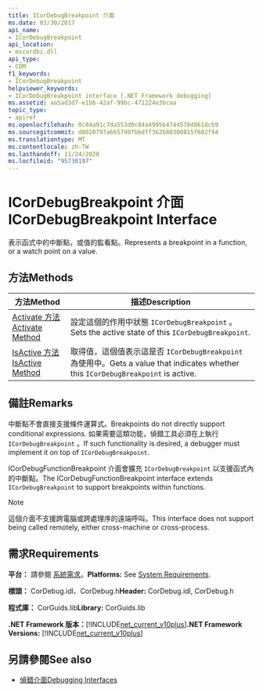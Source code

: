 ```yaml
---
title: ICorDebugBreakpoint 介面
ms.date: 03/30/2017
api_name:
- ICorDebugBreakpoint
api_location:
- mscordbi.dll
api_type:
- COM
f1_keywords:
- ICorDebugBreakpoint
helpviewer_keywords:
- ICorDebugBreakpoint interface [.NET Framework debugging]
ms.assetid: aa5ad3d7-e1bb-42af-99bc-471224e3bcaa
topic_type:
- apiref
ms.openlocfilehash: 0c84a91c7da553d0c84a4995b4744576d861dcb9
ms.sourcegitcommit: d8020797a6657d0fbbdff362b80300815f682f94
ms.translationtype: MT
ms.contentlocale: zh-TW
ms.lasthandoff: 11/24/2020
ms.locfileid: "95730197"
---
```

# <a name="icordebugbreakpoint-interface"></a><span data-ttu-id="98a35-102">ICorDebugBreakpoint 介面</span><span class="sxs-lookup"><span data-stu-id="98a35-102">ICorDebugBreakpoint Interface</span></span>

<span data-ttu-id="98a35-103">表示函式中的中斷點，或值的監看點。</span><span class="sxs-lookup"><span data-stu-id="98a35-103">Represents a breakpoint in a function, or a watch point on a value.</span></span>  
  
## <a name="methods"></a><span data-ttu-id="98a35-104">方法</span><span class="sxs-lookup"><span data-stu-id="98a35-104">Methods</span></span>  
  
|<span data-ttu-id="98a35-105">方法</span><span class="sxs-lookup"><span data-stu-id="98a35-105">Method</span></span>|<span data-ttu-id="98a35-106">描述</span><span class="sxs-lookup"><span data-stu-id="98a35-106">Description</span></span>|  
|------------|-----------------|  
|[<span data-ttu-id="98a35-107">Activate 方法</span><span class="sxs-lookup"><span data-stu-id="98a35-107">Activate Method</span></span>](icordebugbreakpoint-activate-method.md)|<span data-ttu-id="98a35-108">設定這個的作用中狀態 `ICorDebugBreakpoint` 。</span><span class="sxs-lookup"><span data-stu-id="98a35-108">Sets the active state of this `ICorDebugBreakpoint`.</span></span>|  
|[<span data-ttu-id="98a35-109">IsActive 方法</span><span class="sxs-lookup"><span data-stu-id="98a35-109">IsActive Method</span></span>](icordebugbreakpoint-isactive-method.md)|<span data-ttu-id="98a35-110">取得值，這個值表示這是否 `ICorDebugBreakpoint` 為使用中。</span><span class="sxs-lookup"><span data-stu-id="98a35-110">Gets a value that indicates whether this `ICorDebugBreakpoint` is active.</span></span>|  
  
## <a name="remarks"></a><span data-ttu-id="98a35-111">備註</span><span class="sxs-lookup"><span data-stu-id="98a35-111">Remarks</span></span>  

 <span data-ttu-id="98a35-112">中斷點不會直接支援條件運算式。</span><span class="sxs-lookup"><span data-stu-id="98a35-112">Breakpoints do not directly support conditional expressions.</span></span> <span data-ttu-id="98a35-113">如果需要這類功能，偵錯工具必須在上執行 `ICorDebugBreakpoint` 。</span><span class="sxs-lookup"><span data-stu-id="98a35-113">If such functionality is desired, a debugger must implement it on top of `ICorDebugBreakpoint`.</span></span>  
  
 <span data-ttu-id="98a35-114">ICorDebugFunctionBreakpoint 介面會擴充 `ICorDebugBreakpoint` 以支援函式內的中斷點。</span><span class="sxs-lookup"><span data-stu-id="98a35-114">The ICorDebugFunctionBreakpoint interface extends `ICorDebugBreakpoint` to support breakpoints within functions.</span></span>  
  
> [!NOTE]
> <span data-ttu-id="98a35-115">這個介面不支援跨電腦或跨處理序的遠端呼叫。</span><span class="sxs-lookup"><span data-stu-id="98a35-115">This interface does not support being called remotely, either cross-machine or cross-process.</span></span>  
  
## <a name="requirements"></a><span data-ttu-id="98a35-116">需求</span><span class="sxs-lookup"><span data-stu-id="98a35-116">Requirements</span></span>  

 <span data-ttu-id="98a35-117">**平台：** 請參閱 [系統需求](../../get-started/system-requirements.md)。</span><span class="sxs-lookup"><span data-stu-id="98a35-117">**Platforms:** See [System Requirements](../../get-started/system-requirements.md).</span></span>  
  
 <span data-ttu-id="98a35-118">**標頭：** CorDebug.idl、CorDebug.h</span><span class="sxs-lookup"><span data-stu-id="98a35-118">**Header:** CorDebug.idl, CorDebug.h</span></span>  
  
 <span data-ttu-id="98a35-119">**程式庫：** CorGuids.lib</span><span class="sxs-lookup"><span data-stu-id="98a35-119">**Library:** CorGuids.lib</span></span>  
  
 <span data-ttu-id="98a35-120">**.NET Framework 版本：**[!INCLUDE[net_current_v10plus](../../../../includes/net-current-v10plus-md.md)]</span><span class="sxs-lookup"><span data-stu-id="98a35-120">**.NET Framework Versions:** [!INCLUDE[net_current_v10plus](../../../../includes/net-current-v10plus-md.md)]</span></span>  
  
## <a name="see-also"></a><span data-ttu-id="98a35-121">另請參閱</span><span class="sxs-lookup"><span data-stu-id="98a35-121">See also</span></span>

- [<span data-ttu-id="98a35-122">偵錯介面</span><span class="sxs-lookup"><span data-stu-id="98a35-122">Debugging Interfaces</span></span>](debugging-interfaces.md)
